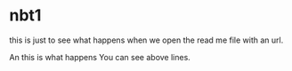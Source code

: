 # nbt1
this is just to see what happens when we open the read me file with an url.

An this is what happens
You can see above lines.
